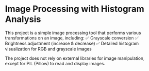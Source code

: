 # Image Processing with Histogram Analysis
This project is a simple image processing tool that performs various transformations on an image, including:
✅ Grayscale conversion
✅ Brightness adjustment (increase & decrease)
✅ Detailed histogram visualization for RGB and grayscale images

The project does not rely on external libraries for image manipulation, except for PIL (Pillow) to read and display images.
